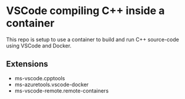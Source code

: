# VSCode compiling C++ inside a container

This repo is setup to use a container to build and run C++ source-code using VSCode and Docker.

## Extensions

* ms-vscode.cpptools
* ms-azuretools.vscode-docker
* ms-vscode-remote.remote-containers